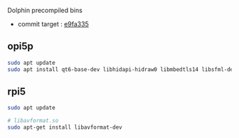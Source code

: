 Dolphin precompiled bins

* commit target : [e9fa335](https://github.com/dolphin-emu/dolphin/tree/e9fa335fbe07f89176e34d05a07b4e2437645d95)

## opi5p
```sh
sudo apt update
sudo apt install qt6-base-dev libhidapi-hidraw0 libmbedtls14 libsfml-dev
```

## rpi5
```sh
sudo apt update

# libavformat.so
sudo apt-get install libavformat-dev
```
